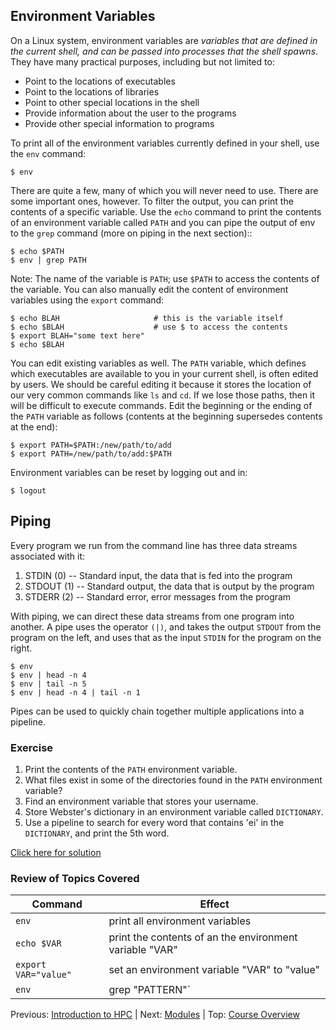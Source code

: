 ## Environment Variables

On a Linux system, environment variables are *variables that are defined in the current shell, and can be passed into processes that the shell spawns*. They have many practical purposes, including but not limited to:

* Point to the locations of executables
* Point to the locations of libraries
* Point to other special locations in the shell
* Provide information about the user to the programs
* Provide other special information to programs

To print all of the environment variables currently defined in your shell, use the `env` command:
```
$ env
```

There are quite a few, many of which you will never need to use. There are some important ones, however. To filter the output, you can print the contents of a specific variable. Use the `echo` command to print the contents of an environment variable called `PATH` and you can pipe the output of env to the `grep` command (more on piping in the next section)::
```
$ echo $PATH
$ env | grep PATH
```

Note: The name of the variable is `PATH`; use `$PATH` to access the contents of the variable. You can also manually edit the content of environment variables using the `export` command:
```
$ echo BLAH                     # this is the variable itself
$ echo $BLAH                    # use $ to access the contents
$ export BLAH="some text here"
$ echo $BLAH
```

You can edit existing variables as well. The `PATH` variable, which defines which executables are available to you in your current shell, is often edited by users. We should be careful editing it because it stores the location of our very common commands like `ls` and `cd`. If we lose those paths, then it will be difficult to execute commands. Edit the beginning or the ending of the `PATH` variable as follows (contents at the beginning supersedes contents at the end):
```
$ export PATH=$PATH:/new/path/to/add
$ export PATH=/new/path/to/add:$PATH
```

Environment variables can be reset by logging out and in:
```
$ logout
```

## Piping

Every program we run from the command line has three data streams associated with it:
1) STDIN (0) -- Standard input, the data that is fed into the program
2) STDOUT (1) -- Standard output, the data that is output by the program
3) STDERR (2) -- Standard error, error messages from the program

With piping, we can direct these data streams from one program into another. A pipe uses the operator `(|)`, and takes the output `STDOUT` from the program on the left, and uses that as the input `STDIN` for the program on the right.

```
$ env
$ env | head -n 4
$ env | tail -n 5
$ env | head -n 4 | tail -n 1
```

Pipes can be used to quickly chain together multiple applications into a pipeline.  

### Exercise

1. Print the contents of the `PATH` environment variable.
2. What files exist in some of the directories found in the `PATH` environment variable?
3. Find an environment variable that stores your username.
4. Store Webster's dictionary in an environment variable called `DICTIONARY`.
5. Use a pipeline to search for every word that contains 'ei' in the `DICTIONARY`, and print the 5th word.

[Click here for solution](intro_to_hpc_02_solution.md)

### Review of Topics Covered

| Command                  | Effect     |
|--------------------------|------------|
| `env`                    | print all environment variables |
| `echo $VAR`              | print the contents of an the environment variable "VAR" |
| `export VAR="value"`     | set an environment variable "VAR" to "value" |
| `env` | grep "PATTERN"`   | search for "PATTERN" among environment variables |



Previous: [Introduction to HPC](intro_to_hpc_01.md) | Next: [Modules](intro_to_hpc_03.md) | Top: [Course Overview](../../index.md)
